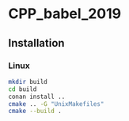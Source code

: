 # CPP_babel_2019

## Installation

### Linux

```bash
mkdir build
cd build
conan install ..
cmake .. -G "UnixMakefiles"
cmake --build .
```